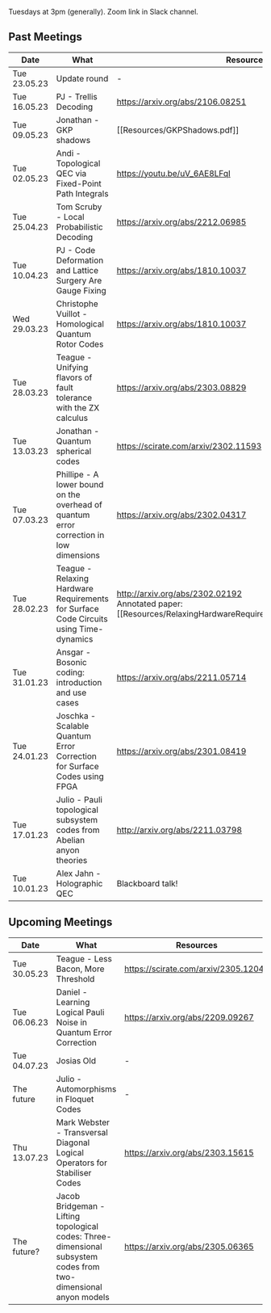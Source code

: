 Tuesdays at 3pm (generally). Zoom link in Slack channel.

## Past Meetings

| Date | What | Resources |
| --- | --- | --- |
| Tue 23.05.23 | Update round | - |
| Tue 16.05.23 | PJ - Trellis Decoding | https://arxiv.org/abs/2106.08251 |
| Tue 09.05.23 | Jonathan - GKP shadows | [[Resources/GKPShadows.pdf]] |
| Tue 02.05.23 | Andi - Topological QEC via Fixed-Point Path Integrals | https://youtu.be/uV_6AE8LFqI |
| Tue 25.04.23 | Tom Scruby - Local Probabilistic Decoding | https://arxiv.org/abs/2212.06985 |
| Tue 10.04.23 | PJ - Code Deformation and Lattice Surgery Are Gauge Fixing | https://arxiv.org/abs/1810.10037 |
| Wed 29.03.23 | Christophe Vuillot - Homological Quantum Rotor Codes | https://arxiv.org/abs/1810.10037 |
| Tue 28.03.23 | Teague - Unifying flavors of fault tolerance with the ZX calculus | https://arxiv.org/abs/2303.08829 |
| Tue 13.03.23 | Jonathan - Quantum spherical codes | https://scirate.com/arxiv/2302.11593 |
| Tue 07.03.23 | Phillipe - A lower bound on the overhead of quantum error correction in low dimensions | https://arxiv.org/abs/2302.04317 |
| Tue 28.02.23 | Teague - Relaxing Hardware Requirements for Surface Code Circuits using Time-dynamics | http://arxiv.org/abs/2302.02192 <br> Annotated paper: [[Resources/RelaxingHardwareRequirementsViaTimeDynamics.pdf]] | 
| Tue 31.01.23 | Ansgar - Bosonic coding: introduction and use cases | https://arxiv.org/abs/2211.05714 | 
| Tue 24.01.23 | Joschka - Scalable Quantum Error Correction for Surface Codes using FPGA | https://arxiv.org/abs/2301.08419 |
| Tue 17.01.23 | Julio - Pauli topological subsystem codes from Abelian anyon theories | http://arxiv.org/abs/2211.03798 |
| Tue 10.01.23 | Alex Jahn - Holographic QEC | Blackboard talk! |


## Upcoming Meetings

| Date | What | Resources |
| --- | --- | --- |
| Tue 30.05.23 | Teague - Less Bacon, More Threshold | https://scirate.com/arxiv/2305.12046 |
| Tue 06.06.23 | Daniel - Learning Logical Pauli Noise in Quantum Error Correction | https://arxiv.org/abs/2209.09267 |
| Tue 04.07.23 | Josias Old | - |
| The future | Julio - Automorphisms in Floquet Codes | - |
| Thu 13.07.23 | Mark Webster - Transversal Diagonal Logical Operators for Stabiliser Codes | https://arxiv.org/abs/2303.15615 |
| The future? | Jacob Bridgeman - Lifting topological codes: Three-dimensional subsystem codes from two-dimensional anyon models | https://arxiv.org/abs/2305.06365 |
